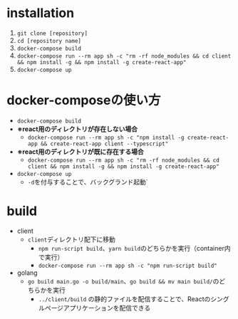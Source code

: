 # installation
1. `git clone [repository]`
2. `cd [repository name]`
3. `docker-compose build`
4. `docker-compose run --rm app sh -c "rm -rf node_modules && cd client && npm install -g && npm install -g create-react-app"`
5. `docker-compose up`


# docker-composeの使い方
- `docker-compose build`
- **※react用のディレクトリが存在しない場合**
  - `docker-compose run --rm app sh -c "npm install -g create-react-app && create-react-app client --typescript"`
- **※react用のディレクトリが既に存在する場合**
  - `docker-compose run --rm app sh -c "rm -rf node_modules && cd client && npm install -g && npm install -g create-react-app"`
- `docker-compose up`
  - `-d`を付与することで、バックグランド起動`
# build
- client
  - `client`ディレクトリ配下に移動
    - `npm run-script build`、`yarn build`のどちらかを実行（container内で実行）
    - `docker-compose run --rm app sh -c "npm run-script build"`
- golang
  - `go build main.go -o build/main`、`go build && mv main build/`のどちらかを実行
    - `../client/build` の静的ファイルを配信することで、Reactのシングルページアプリケーションを配信できる
